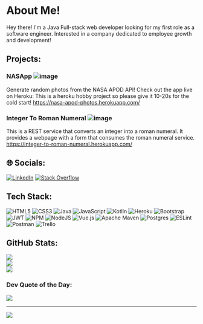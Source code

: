 # About Me!
Hey there! I'm a Java Full-stack web developer looking for my first role as a software engineer. Interested in a company dedicated to employee growth and development!

## Projects:
### NASApp ![image](https://user-images.githubusercontent.com/33764283/195911483-789ea84f-38c4-42b4-beeb-a641f9b5b3e9.png)

Generate random photos from the NASA APOD API!
Check out the app live on Heroku:
This is a heroku hobby project so please give it 10-20s for the cold start! https://nasa-apod-photos.herokuapp.com/

### Integer To Roman Numeral ![image](https://user-images.githubusercontent.com/33764283/195914205-87969bbb-f4b3-4137-8f78-1ba65270bb09.png)
This is a REST service that converts an integer into a roman numeral. It provides a webpage with a form that consumes the roman numeral service.
https://integer-to-roman-numeral.herokuapp.com/

## 🌐 Socials:
[![LinkedIn](https://img.shields.io/badge/LinkedIn-%230077B5.svg?logo=linkedin&logoColor=white)](https://linkedin.com/in/kevinscottbatchelor) [![Stack Overflow](https://img.shields.io/badge/-Stackoverflow-FE7A16?logo=stack-overflow&logoColor=white)](https://stackoverflow.com/users/20072191) 

## Tech Stack:
![HTML5](https://img.shields.io/badge/html5-%23E34F26.svg?style=for-the-badge&logo=html5&logoColor=white) ![CSS3](https://img.shields.io/badge/css3-%231572B6.svg?style=for-the-badge&logo=css3&logoColor=white) ![Java](https://img.shields.io/badge/java-%23ED8B00.svg?style=for-the-badge&logo=java&logoColor=white) ![JavaScript](https://img.shields.io/badge/javascript-%23323330.svg?style=for-the-badge&logo=javascript&logoColor=%23F7DF1E) ![Kotlin](https://img.shields.io/badge/kotlin-%230095D5.svg?style=for-the-badge&logo=kotlin&logoColor=white) ![Heroku](https://img.shields.io/badge/heroku-%23430098.svg?style=for-the-badge&logo=heroku&logoColor=white) ![Bootstrap](https://img.shields.io/badge/bootstrap-%23563D7C.svg?style=for-the-badge&logo=bootstrap&logoColor=white) ![JWT](https://img.shields.io/badge/JWT-black?style=for-the-badge&logo=JSON%20web%20tokens) ![NPM](https://img.shields.io/badge/NPM-%23000000.svg?style=for-the-badge&logo=npm&logoColor=white) ![NodeJS](https://img.shields.io/badge/node.js-6DA55F?style=for-the-badge&logo=node.js&logoColor=white) ![Vue.js](https://img.shields.io/badge/vuejs-%2335495e.svg?style=for-the-badge&logo=vuedotjs&logoColor=%234FC08D) ![Apache Maven](https://img.shields.io/badge/Apache%20Maven-C71A36?style=for-the-badge&logo=Apache%20Maven&logoColor=white) ![Postgres](https://img.shields.io/badge/postgres-%23316192.svg?style=for-the-badge&logo=postgresql&logoColor=white) ![ESLint](https://img.shields.io/badge/ESLint-4B3263?style=for-the-badge&logo=eslint&logoColor=white) ![Postman](https://img.shields.io/badge/Postman-FF6C37?style=for-the-badge&logo=postman&logoColor=white) ![Trello](https://img.shields.io/badge/Trello-%23026AA7.svg?style=for-the-badge&logo=Trello&logoColor=white)

## GitHub Stats:
![](https://github-readme-stats.vercel.app/api?username=kevinscottbatchelor&theme=dark&hide_border=false&include_all_commits=true&count_private=true)<br/>
![](https://github-readme-streak-stats.herokuapp.com/?user=kevinscottbatchelor&theme=dark&hide_border=false)<br/>
![](https://github-readme-stats.vercel.app/api/top-langs/?username=kevinscottbatchelor&theme=dark&hide_border=false&include_all_commits=true&count_private=true&layout=compact)

### Dev Quote of the Day:
![](https://quotes-github-readme.vercel.app/api?type=horizontal&theme=radical)

---
[![](https://visitcount.itsvg.in/api?id=kevinscottbatchelor&icon=0&color=12)](https://visitcount.itsvg.in)
